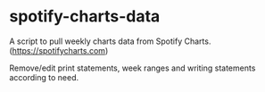 # spotify-charts-data
A script to pull weekly charts data from Spotify Charts. (https://spotifycharts.com)

Remove/edit print statements, week ranges and writing statements according to need.
